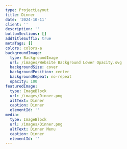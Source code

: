 ```yaml
---
type: ProjectLayout
title: Dinner
date: '2024-10-11'
client: ''
description: ''
bottomSections: []
addTitleSuffix: true
metaTags: []
colors: colors-a
backgroundImage:
  type: BackgroundImage
  url: /images/Website Background Lower Opacity.svg
  backgroundSize: cover
  backgroundPosition: center
  backgroundRepeat: no-repeat
  opacity: 100
featuredImage:
  type: ImageBlock
  url: /images/Dinner.png
  altText: Dinner
  caption: Dinner
  elementId: ''
media:
  type: ImageBlock
  url: /images/Dinner.png
  altText: Dinner Menu
  caption: Dinner
  elementId: ''
---
```

